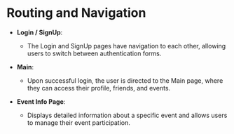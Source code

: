 # Routing and Navigation

- **Login / SignUp**:
  - The Login and SignUp pages have navigation to each other, allowing users to switch between authentication forms.
  
- **Main**:
  - Upon successful login, the user is directed to the Main page, where they can access their profile, friends, and events.

- **Event Info Page**:
  - Displays detailed information about a specific event and allows users to manage their event participation.